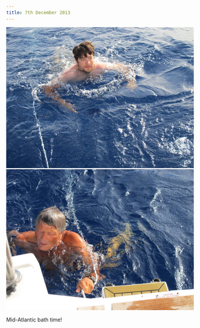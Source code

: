 ```yaml
---
title: 7th December 2013
---
```

<img class="medium-img" src="/img/swim.jpg" />

<img class="medium-img" src="/img/skipper_swim.jpg" />

Mid-Atlantic bath time!
